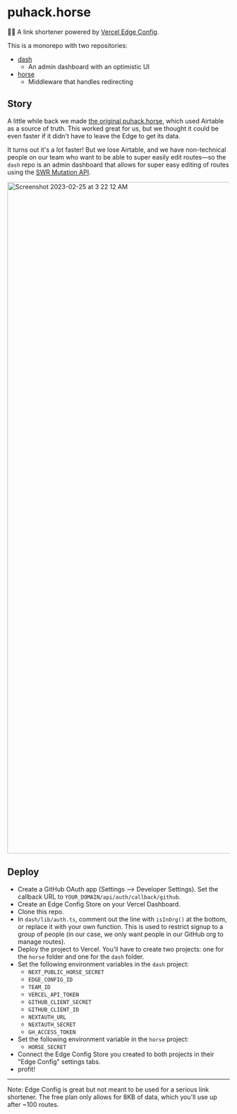 # puhack.horse

🔗🐴 A link shortener powered by [Vercel Edge Config](https://vercel.com/blog/edge-config-ultra-low-latency-data-at-the-edge).

This is a monorepo with two repositories:

- [dash](https://github.com/purduehackers/puhack.horse/tree/main/dash)
  - An admin dashboard with an optimistic UI
- [horse](https://github.com/purduehackers/puhack.horse/tree/main/horse)
  - Middleware that handles redirecting
  
## Story

A little while back we made [the original puhack.horse](https://github.com/purduehackers/puhack.horse-airtable), which used Airtable as a source of truth. This worked great for us, but we thought it could be even faster if it didn't have to leave the Edge to get its data.

It turns out it's a lot faster! But we lose Airtable, and we have non-technical people on our team who want to be able to super easily edit routes—so the `dash` repo is an admin dashboard that allows for super easy editing of routes using the [SWR Mutation API](https://swr.vercel.app/docs/mutation).

<img width="1522" alt="Screenshot 2023-02-25 at 3 22 12 AM" src="https://user-images.githubusercontent.com/14811170/221347293-5df14229-bbd9-4fe9-b56a-f4ed60439922.png">

## Deploy

- Create a GitHub OAuth app (Settings –> Developer Settings). Set the callback URL to `YOUR_DOMAIN/api/auth/callback/github`.
- Create an Edge Config Store on your Vercel Dashboard.
- Clone this repo.
- In `dash/lib/auth.ts`, comment out the line with `isInOrg()` at the bottom, or replace it with your own function. This is used to restrict signup to a group of people (in our case, we only want people in our GitHub org to manage routes).
- Deploy the project to Vercel. You'll have to create two projects: one for the `horse` folder and one for the `dash` folder.
- Set the following environment variables in the `dash` project:
  - `NEXT_PUBLIC_HORSE_SECRET`
  - `EDGE_CONFIG_ID`
  - `TEAM_ID`
  - `VERCEL_API_TOKEN`
  - `GITHUB_CLIENT_SECRET`
  - `GITHUB_CLIENT_ID`
  - `NEXTAUTH_URL`
  - `NEXTAUTH_SECRET`
  - `GH_ACCESS_TOKEN`
- Set the following environment variable in the `horse` project:
  - `HORSE_SECRET`
- Connect the Edge Config Store you created to both projects in their "Edge Config" settings tabs.
- profit!

---

Note: Edge Config is great but not meant to be used for a serious link shortener. The free plan only allows for 8KB of data, which you'll use up after ~100 routes.
